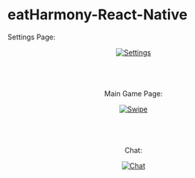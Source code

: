 # eatHarmony-React-Native
<p align="center">

Settings Page:
</p>

<div align="center">
<a href="http://makeagif.com/Zjo6fX" title="Settings"><img src="http://i.makeagif.com/media/12-21-2016/Zjo6fX.gif" alt="Settings"></a>
</div>
<p align="center">
<br><br><br>
Main Game Page:
</p>
<div align="center">
<a href="http://makeagif.com/iqOA9M" title="Swipe"><img src="http://i.makeagif.com/media/12-21-2016/iqOA9M.gif" alt="Swipe"></a>
</div>
<br><br><br>

<p align="center">
Chat:
</p> 
<div align="center">
<a href="http://makeagif.com/0-OS22" title="Chat"><img src="http://i.makeagif.com/media/12-21-2016/0-OS22.gif" alt="Chat"></a>
</div>
